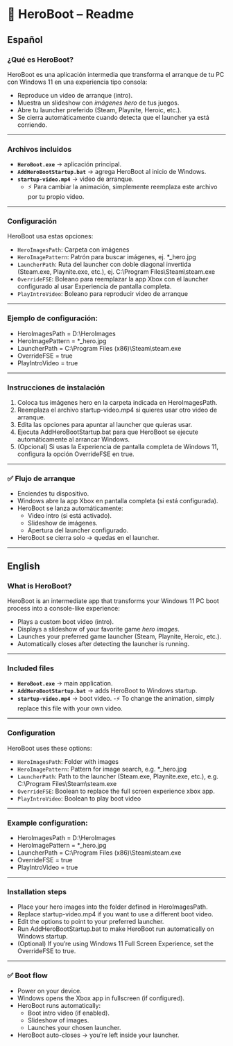 ﻿# 📖 HeroBoot – Readme  

## Español  

### ¿Qué es HeroBoot?  
HeroBoot es una aplicación intermedia que transforma el arranque de tu PC con Windows 11 en una experiencia tipo consola:  

- Reproduce un video de arranque (intro).  
- Muestra un slideshow con *imágenes hero* de tus juegos.  
- Abre tu launcher preferido (Steam, Playnite, Heroic, etc.).  
- Se cierra automáticamente cuando detecta que el launcher ya está corriendo.  

---

### Archivos incluidos  
- **`HeroBoot.exe`** → aplicación principal.  
- **`AddHeroBootStartup.bat`** → agrega HeroBoot al inicio de Windows.  
- **`startup-video.mp4`** → video de arranque.  
  - ⚡ Para cambiar la animación, simplemente reemplaza este archivo por tu propio video.  

---

### Configuración  
HeroBoot usa estas opciones:

- `HeroImagesPath`: Carpeta con imágenes
- `HeroImagePattern`: Patrón para buscar imágenes, ej. *_hero.jpg
- `LauncherPath`: Ruta del launcher con doble diagonal invertida (Steam.exe, Playnite.exe, etc.), ej. C:\\Program Files\\Steam\\steam.exe
- `OverrideFSE`: Boleano para reemplazar la app Xbox con el launcher configurado al usar Experiencia de pantalla completa.
- `PlayIntroVideo`: Boleano para reproducir video de arranque

---

### Ejemplo de configuración:
- HeroImagesPath = D:\\HeroImages
- HeroImagePattern = *_hero.jpg
- LauncherPath = C:\\Program Files (x86)\\Steam\\steam.exe
- OverrideFSE = true
- PlayIntroVideo = true

---

### Instrucciones de instalación
1. Coloca tus imágenes hero en la carpeta indicada en HeroImagesPath.
2. Reemplaza el archivo startup-video.mp4 si quieres usar otro video de arranque.
3. Edita las opciones para apuntar al launcher que quieras usar. 
4. Ejecuta AddHeroBootStartup.bat para que HeroBoot se ejecute automáticamente al arrancar Windows. 
5. (Opcional) Si usas la Experiencia de pantalla completa de Windows 11, configura la opción OverrideFSE en true.

---

### ✅ Flujo de arranque

- Enciendes tu dispositivo.
- Windows abre la app Xbox en pantalla completa (si está configurada).
- HeroBoot se lanza automáticamente:
  - Video intro (si está activado).
  - Slideshow de imágenes.
  - Apertura del launcher configurado.
- HeroBoot se cierra solo → quedas en el launcher.

---

## English

### What is HeroBoot?

HeroBoot is an intermediate app that transforms your Windows 11 PC boot process into a console-like experience:

- Plays a custom boot video (intro).
- Displays a slideshow of your favorite game *hero images*.
- Launches your preferred game launcher (Steam, Playnite, Heroic, etc.).
- Automatically closes after detecting the launcher is running.

---

### Included files

- **`HeroBoot.exe`** → main application.
- **`AddHeroBootStartup.bat`** → adds HeroBoot to Windows startup.
- **`startup-video.mp4`** → boot video.
  -⚡ To change the animation, simply replace this file with your own video.

---

### Configuration
HeroBoot uses these options:
- `HeroImagesPath`: Folder with images
- `HeroImagePattern`: Pattern for image search, e.g. *_hero.jpg
- `LauncherPath`: Path to the launcher (Steam.exe, Playnite.exe, etc.), e.g. C:\\Program Files\\Steam\\steam.exe
- `OverrideFSE`: Boolean to replace the full screen experience xbox app.
- `PlayIntroVideo`: Boolean to play boot video

---

### Example configuration:
- HeroImagesPath = D:\\HeroImages
- HeroImagePattern = *_hero.jpg
- LauncherPath = C:\\Program Files (x86)\\Steam\\steam.exe
- OverrideFSE = true
- PlayIntroVideo = true

---

### Installation steps
- Place your hero images into the folder defined in HeroImagesPath.
- Replace startup-video.mp4 if you want to use a different boot video.
- Edit the options to point to your preferred launcher.
- Run AddHeroBootStartup.bat to make HeroBoot run automatically on Windows startup.
- (Optional) If you’re using Windows 11 Full Screen Experience, set the OverrideFSE to true.

---

### ✅ Boot flow
- Power on your device.
- Windows opens the Xbox app in fullscreen (if configured).
- HeroBoot runs automatically:
  - Boot intro video (if enabled).
  - Slideshow of images.
  - Launches your chosen launcher.
- HeroBoot auto-closes → you’re left inside your launcher.
